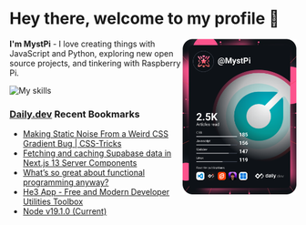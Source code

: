 # Hey there, welcome to my profile 👋

<a href="https://app.daily.dev/MystPi"><img src="https://github.com/MystPi/MystPi/blob/main/devcard.svg" width="200" alt="MystPi's Dev Card" align="right"/></a>

**I'm MystPi** - I love creating things with JavaScript and Python, exploring new open source projects, and tinkering with Raspberry Pi.

![My skills](https://skillicons.dev/icons?i=svelte,js,html,css,py,raspberrypi,react,tailwind)

### [Daily.dev](https://daily.dev) Recent Bookmarks
<!-- daily.dev BOOKMARKS:START -->
- [Making Static Noise From a Weird CSS Gradient Bug | CSS-Tricks](https://app.daily.dev/posts/nJmYi7pJ5?utm_source=rss&utm_medium=bookmarks&utm_campaign=Itr6mLfRdMms0HCyePtl9)
- [Fetching and caching Supabase data in Next.js 13 Server Components](https://app.daily.dev/posts/aatGkN4Sl?utm_source=rss&utm_medium=bookmarks&utm_campaign=Itr6mLfRdMms0HCyePtl9)
- [What’s so great about functional programming anyway?](https://app.daily.dev/posts/QxwHuH6Td?utm_source=rss&utm_medium=bookmarks&utm_campaign=Itr6mLfRdMms0HCyePtl9)
- [He3 App - Free and Modern Developer Utilities Toolbox](https://app.daily.dev/posts/vA81ffVpt?utm_source=rss&utm_medium=bookmarks&utm_campaign=Itr6mLfRdMms0HCyePtl9)
- [Node v19.1.0 &lpar;Current&rpar;](https://app.daily.dev/posts/t6pOfocsx?utm_source=rss&utm_medium=bookmarks&utm_campaign=Itr6mLfRdMms0HCyePtl9)
<!-- daily.dev BOOKMARKS:END -->
